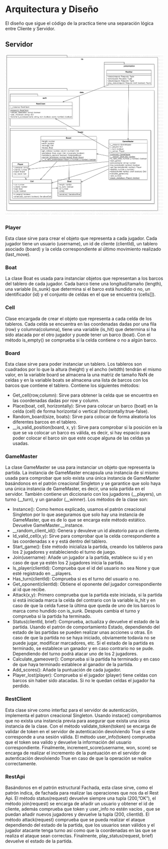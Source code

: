 # Arquitectura y Diseño
El diseño que sigue el código de la practica tiene una separación lógica entre Cliente y Servidor.

## Servidor
![diagrama servidor](../class/serverClassDiagram.png)

### Player
Esta clase sirve para crear el objeto que representa a cada jugador. Cada jugador tiene un usuario (username), un id de cliente (clientId), un tablero asociado (board) y la celda correspondiente al último movimiento realizado (last_move). 

### Boat
La clase Boat es usada para instanciar objetos que representan a los barcos del tablero de cada jugador. Cada barco tiene una longitud/tamaño (length), una variable (is_sunk) que determina si el barco está hundido o no, un identificador (id) y el conjunto de celdas en el que se encuentra (cells[]).

### Cell
Clase encargada de crear el objeto que representa a cada celda de los tableros. Cada celda se encuentra en las coordenadas dadas por una fila (row) y columna(columna), tiene una variable (is_hit) que determina si ha sido atacada por el otro jugador y puede tener un barco (boat). Con el método is_empty() se comprueba si la celda contiene o no a algún barco.

### Board
Esta clase sirve para poder instanciar un tablero. Los tableros son cuadrados por lo que la altura (height) y el ancho (witdth) tendrán el mismo valor, en la variable board se almacena la una matriz de tamaño NxN de celdas y en la variable boats se almacena una lista de barcos con los barcos que contiene el tablero.
Contiene los siguientes métodos:

* Get_cell(row,column): Sirve para obtener la celda que se encuentra en las coordenadas dadas por row y column.
* Place(boat, cell, horizontally): Sirve para colocar un barco (boat) en la celda (cell) de forma horizontal o vertical (horizontally:true-false).
* Random_board(size, boats): Sirve para colocar de forma aleatoria los diferentes barcos en el tablero.
* __is_valid_position(board, x, y): Sirve para comprobar si la posición en la que se va colocar un barco es válida, es decir, si hay espacio para poder colocar el barco sin que este ocupe alguna de las celdas ya usadas.

### GameMaster
La clase GameMaster se usa para instanciar un objeto que representa la partida. La instancia de GameMaster encapsula una instancia de sí mismo usada para comprobar que solo exista una única instancia de GameMaster basándonos en el patrón creacional Singleton y se garantice que solo haya una única instancia de GameMaster, es decir, una sola partida en el servidor. También contiene un diccionario con los jugadores (__players), un turno (__turn), y un ganador (__winner).
Los métodos de la clase son:
* Instance(): Como hemos explicado, usamos el patrón creacional Singleton por lo que aseguramos que solo hay una instancia de GameMaster, que es de lo que se encarga este método estático. Devuelve GameMaster.__instance.
* __random_client_id(): Genera y devuleve un id aleatorio para un cliente.
*	Id_valid_cell(x,y): Sirve para comprobar que la celda correspondiente a las coordenadas x e y está dentro del tablero.
*	Start_game(): Este método inicializa la partida, creando los tableros para los 2 jugadores y estableciendo el turno de juego.
*	Join(username): Añade un jugador a la partida, establece su id y en caso de que ya estén los 2 jugadores inicia la partida.
*	Is_player(clientId): Comprueba que el id del usuario no sea None y que esté registrado en __players.
*	Has_turn(clientId): Comprueba si es el turno del usuario o no.
*	Get_oponent(clientId): Obtiene el oponente del jugador correspondiente al id que recibe.
*	Attack(x,y): Primero comprueba que la partida este iniciada, si la partida si está iniciada marca la celda del contrario con la variable is_hit y en caso de que la celda fuese la última que queda de uno de los barcos lo marca como hundido con is_sunk. Después cambia el turno y comprueba si la partida ha terminado.  
* Status(clientId, brief): Comprueba, actualiza y devuelve el estado de la partida. Usando el patrón de comportamiento Estado, dependiendo del estado de las partidas se pueden realizar unas acciones u otras. En caso de que la partida no se haya iniciado, obviamente todavía no se puede jugar, modificar marcadores, etc. Si el estado de la partida es terminado, se establece un ganador y en caso contrario no se pude. Dependiendo del turno podrá atacar uno de los 2 jugadores.
*	Calculate_gameover(): Comprueba si la partida ha terminado y en caso de que haya terminado establece al ganador de la partida.
*	Add_scores(): Añade la puntuación de cada jugador.
*	Player_lost(player): Comprueba si el jugador (player) tiene celdas con barcos sin haber sido atacadas. Si no le quedan celdas el jugador ha perdido.

### RestClient
Esta clase sirve como interfaz para el servidor de autenticación, implementa el patron creacional Singleton. Usando instace() comprobamos que no exista una instancia previa para asegurar que exista una única instancia de la clase. Con el método validate_token(token) se encarga de validar de token en el servidor de autenticación devolviendo True si este corresponde a una sesión válida. El método user_info(token) comprueba que el token sea valido y devuelve la información del usuario correspondiente. Finalmente, increment_score(username, won, score) se encarga de realizar el incremento de la puntuación en el servidor de autenticación devolviendo True en caso de que la operación se realice correctamente.

### RestApi
Basándonos en el patrón estructural Fachada, esta clase sirve, como el patrón indica, de fachada para realizar las operaciones que nos da el Rest Api. El método status(request) devuelve siempre una tupla (200,”OK”), el método join(request) se encarga de añadir un usuario y obtener el id de cliente, además comprueba que token y user_info no estén vacíos , que se puedan añadir nuevos jugadores y devuelve la tupla (200, clientId). El método attack(request) comprueba que se pueda realizar el ataque dependiendo del estado de la partida, que los usuarios sean válidos y el jugador atacante tenga turno así como que la coordenadas en las que se realiza el ataque sean correctas. Finalmente, play_status(request, brief) devuelve el estado de la partida.